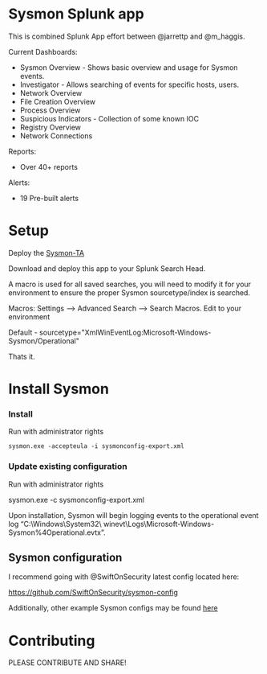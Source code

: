 # Sysmon Splunk app

This is combined Splunk App effort between @jarrettp and @m_haggis.


Current Dashboards:  
- Sysmon Overview - Shows basic overview and usage for Sysmon events.  
- Investigator - Allows searching of events for specific hosts, users.  
- Network Overview  
- File Creation Overview  
- Process Overview  
- Suspicious Indicators - Collection of some known IOC
- Registry Overview
- Network Connections

Reports:
- Over 40+ reports

Alerts:
- 19 Pre-built alerts

# Setup

Deploy the [Sysmon-TA](https://splunkbase.splunk.com/app/1914/)

Download and deploy this app to your Splunk Search Head.

A macro is used for all saved searches, you will need to modify it for your environment to ensure the proper Sysmon sourcetype/index is searched.

Macros: Settings --> Advanced Search --> Search Macros. Edit to your environment

Default - sourcetype="XmlWinEventLog:Microsoft-Windows-Sysmon/Operational"

Thats it.


# Install Sysmon

### Install ###

Run with administrator rights
~~~~
sysmon.exe -accepteula -i sysmonconfig-export.xml
~~~~

### Update existing configuration ###

Run with administrator rights

sysmon.exe -c sysmonconfig-export.xml

Upon installation, Sysmon will begin logging events to the operational event log “C:\Windows\System32\ winevt\Logs\Microsoft-Windows-Sysmon%4Operational.evtx”.

## Sysmon configuration ##

I recommend going with @SwiftOnSecurity latest config located here:

https://github.com/SwiftOnSecurity/sysmon-config

Additionally, other example Sysmon configs may be found [here](https://github.com/MHaggis/sysmon-dfir)

# Contributing

PLEASE CONTRIBUTE AND SHARE!
